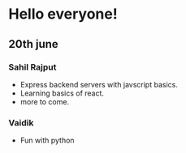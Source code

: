 # Hello everyone!

## 20th june

### Sahil Rajput

- Express backend servers with javscript basics.
- Learning basics of react.
- more to come.

### Vaidik

- Fun with python
